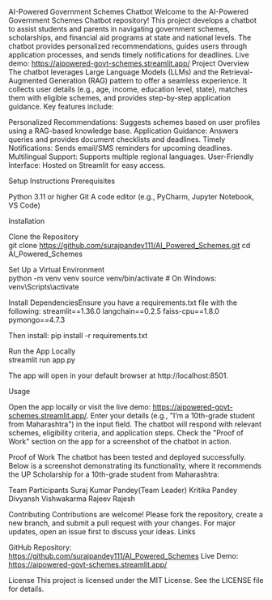 AI-Powered Government Schemes Chatbot
Welcome to the AI-Powered Government Schemes Chatbot repository! This project develops a chatbot to assist students and parents in navigating government schemes, scholarships, and financial aid programs at state and national levels. The chatbot provides personalized recommendations, guides users through application processes, and sends timely notifications for deadlines.
Live demo: https://aipowered-govt-schemes.streamlit.app/
Project Overview
The chatbot leverages Large Language Models (LLMs) and the Retrieval-Augmented Generation (RAG) pattern to offer a seamless experience. It collects user details (e.g., age, income, education level, state), matches them with eligible schemes, and provides step-by-step application guidance. Key features include:

Personalized Recommendations: Suggests schemes based on user profiles using a RAG-based knowledge base.
Application Guidance: Answers queries and provides document checklists and deadlines.
Timely Notifications: Sends email/SMS reminders for upcoming deadlines.
Multilingual Support: Supports multiple regional languages.
User-Friendly Interface: Hosted on Streamlit for easy access.

Setup Instructions
Prerequisites

Python 3.11 or higher
Git
A code editor (e.g., PyCharm, Jupyter Notebook, VS Code)

Installation

Clone the Repository  
git clone https://github.com/surajpandey111/AI_Powered_Schemes.git
cd AI_Powered_Schemes


Set Up a Virtual Environment  
python -m venv venv
source venv/bin/activate  # On Windows: venv\Scripts\activate


Install DependenciesEnsure you have a requirements.txt file with the following:
streamlit==1.36.0
langchain==0.2.5
faiss-cpu==1.8.0
pymongo==4.7.3

Then install:
pip install -r requirements.txt


Run the App Locally  
streamlit run app.py

The app will open in your default browser at http://localhost:8501.


Usage

Open the app locally or visit the live demo: https://aipowered-govt-schemes.streamlit.app/.
Enter your details (e.g., "I’m a 10th-grade student from Maharashtra") in the input field.
The chatbot will respond with relevant schemes, eligibility criteria, and application steps.
Check the "Proof of Work" section on the app for a screenshot of the chatbot in action.

Proof of Work
The chatbot has been tested and deployed successfully. Below is a screenshot demonstrating its functionality, where it recommends the UP Scholarship for a 10th-grade student from Maharashtra:

Team Participants
Suraj Kumar Pandey(Team Leader)
Kritika Pandey
Divyansh Vishwakarma
Rajeev Rajesh

Contributing
Contributions are welcome! Please fork the repository, create a new branch, and submit a pull request with your changes. For major updates, open an issue first to discuss your ideas.
Links

GitHub Repository: https://github.com/surajpandey111/AI_Powered_Schemes
Live Demo: https://aipowered-govt-schemes.streamlit.app/

License
This project is licensed under the MIT License. See the LICENSE file for details.
